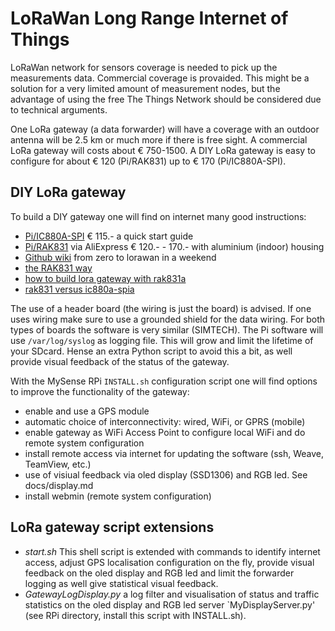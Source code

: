# LoRaWan Long Range Internet of Things
LoRaWan network for sensors coverage is needed to pick up the measurements data. Commercial coverage is provaided. This might be a solution for a very limited amount of measurement nodes, but the advantage of using the free The Things Network should be considered due to technical arguments.

One LoRa gateway (a data forwarder) will have a coverage with an outdoor antenna will be 2.5 km or much more if there is free sight.
A commercial LoRa gateway will costs about € 750-1500. A DIY LoRa gateway is easy to configure for about € 120 (Pi/RAK831) up to € 170 (Pi/IC880A-SPI).

## DIY LoRa gateway
To build a DIY gateway one will find on internet many good instructions:
* <a href="https://webshop.ideetron.nl/iC880A-SPI"> Pi/IC880A-SPI</a>  € 115.- a quick start guide
* <a href="https://nl.aliexpress.com/item/RAK831-Pilot-Gateway-SX1301-Raspberry-Pi3-GPS-met-complete-behuizing-voor-professionele-demonstratie-set-up/32883987457.html">Pi/RAK831</a> via AliExpress € 120.- - 170.- with aluminium (indoor) housing
* <a href="https://github.com/ttn-zh/ic880a-gateway/wiki"> Github wiki</a> from zero to lorawan in a weekend
* <a href="https://www.thethingsnetwork.org/forum/t/the-hard-rak831-cafe-part-2/10576">the RAK831 way<a>
* <a href="https://www.thethingsnetwork.org/docs/gateways/rak831/">how to build lora gateway with rak831a</a>
* <a href="https://www.thethingsnetwork.org/forum/t/rak831-vs-ic880a-spi/12423">rak831 versus ic880a-spia</a>

The use of a header board (the wiring is just the board) is advised. If one uses wiring make sure to use a grounded shield for the data wiring. For both types of boards the software is very similar (SIMTECH).
The Pi software will use `/var/log/syslog` as logging file. This will grow and limit the lifetime of your SDcard. Hense an extra Python script to avoid this a bit, as well provide visual feedback of the status of the gateway.

With the MySense RPi `INSTALL.sh` configuration script one will find options to improve the functionality of the gateway:
- enable and use a GPS module
- automatic choice of interconnectivity: wired, WiFi, or GPRS (mobile)
- enable gateway as WiFi Access Point to configure local WiFi and do remote system configuration
- install remote access via internet for updating the software (ssh, Weave, TeamView, etc.)
- use of visiual feedback via oled display (SSD1306) and RGB led. See docs/display.md
- install webmin (remote system configuration)

## LoRa gateway script extensions
* *start.sh* This shell script is extended with commands to identify internet access, adjust GPS localisation configuration on the fly, provide visual feedback on the oled display and RGB led and limit the forwarder logging as well give statistical visual feedback.
* *GatewayLogDisplay.py* a log filter and visualisation of status and traffic statistics on the oled display and RGB led server `MyDisplayServer.py' (see RPi directory, install this script with INSTALL.sh).
